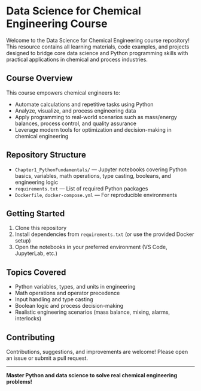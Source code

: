 # Data Science for Chemical Engineering Course

Welcome to the Data Science for Chemical Engineering course repository! This resource contains all learning materials, code examples, and projects designed to bridge core data science and Python programming skills with practical applications in chemical and process industries.

## Course Overview
This course empowers chemical engineers to:
- Automate calculations and repetitive tasks using Python
- Analyze, visualize, and process engineering data
- Apply programming to real-world scenarios such as mass/energy balances, process control, and quality assurance
- Leverage modern tools for optimization and decision-making in chemical engineering

## Repository Structure
- `Chapter1_PythonFundamentals/` — Jupyter notebooks covering Python basics, variables, math operations, type casting, booleans, and engineering logic
- `requirements.txt` — List of required Python packages
- `Dockerfile`, `docker-compose.yml` — For reproducible environments

## Getting Started
1. Clone this repository
2. Install dependencies from `requirements.txt` (or use the provided Docker setup)
3. Open the notebooks in your preferred environment (VS Code, JupyterLab, etc.)

## Topics Covered
- Python variables, types, and units in engineering
- Math operations and operator precedence
- Input handling and type casting
- Boolean logic and process decision-making
- Realistic engineering scenarios (mass balance, mixing, alarms, interlocks)

## Contributing
Contributions, suggestions, and improvements are welcome! Please open an issue or submit a pull request.

---
**Master Python and data science to solve real chemical engineering problems!**
